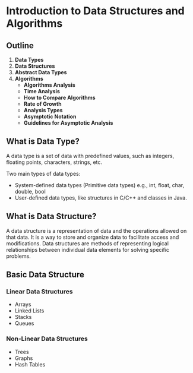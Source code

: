 # Introduction to Data Structures and Algorithms

## Outline

1. **Data Types**
2. **Data Structures**
3. **Abstract Data Types**
4. **Algorithms**
   - **Algorithms Analysis**
   - **Time Analysis**
   - **How to Compare Algorithms**
   - **Rate of Growth**
   - **Analysis Types**
   - **Asymptotic Notation**
   - **Guidelines for Asymptotic Analysis**

## What is Data Type?

A data type is a set of data with predefined values, such as integers, floating points, characters, strings, etc.

Two main types of data types:

- System-defined data types (Primitive data types) e.g., int, float, char, double, bool
- User-defined data types, like structures in C/C++ and classes in Java.

## What is Data Structure?

A data structure is a representation of data and the operations allowed on that data. It is a way to store and organize data to facilitate access and modifications. Data structures are methods of representing logical relationships between individual data elements for solving specific problems.

## Basic Data Structure

### Linear Data Structures

- Arrays
- Linked Lists
- Stacks
- Queues

### Non-Linear Data Structures

- Trees
- Graphs
- Hash Tables
